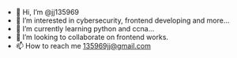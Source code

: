 - 👋 Hi, I’m @jj135969
- 👀 I’m interested in cybersecurity, frontend developing and more...
- 🌱 I’m currently learning python and ccna...
- 💞️ I’m looking to collaborate on frontend works.
- 📫 How to reach me 135969jj@gmail.com

<!---
jj135969/jj135969 is a ✨ special ✨ repository because its `README.md` (this file) appears on your GitHub profile.
You can click the Preview link to take a look at your changes.
--->

